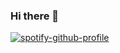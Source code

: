 ### Hi there 👋

<!--
**WelobaDenzel/WelobaDenzel** is a ✨ _special_ ✨ repository because its `README.md` (this file) appears on your GitHub profile.

Here are some ideas to get you started:

- 🔭 I’m currently working on ...
- 🌱 I’m currently learning ...
- 👯 I’m looking to collaborate on ...
- 🤔 I’m looking for help with ...
- 💬 Ask me about ...
- 📫 How to reach me: ...
- 😄 Pronouns: ...
- ⚡ Fun fact: ...
-->

[![spotify-github-profile](https://spotify-github-profile.vercel.app/api/view?uid=pa0seqmi7qr8dpnde4rxo0qzd&cover_image=true&theme=default&show_offline=false&background_color=ff1414&interchange=false&bar_color=000000&bar_color_cover=false)](https://github.com/kittinan/spotify-github-profile)
